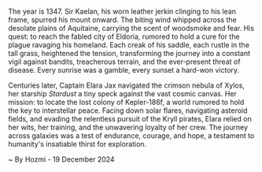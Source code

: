 
The year is 1347.  Sir Kaelan, his worn leather jerkin clinging to his lean frame, spurred his mount onward.  The biting wind whipped across the desolate plains of Aquitaine, carrying the scent of woodsmoke and fear. His quest: to reach the fabled city of Eldoria, rumored to hold a cure for the plague ravaging his homeland.  Each creak of his saddle, each rustle in the tall grass, heightened the tension, transforming the journey into a constant vigil against bandits, treacherous terrain, and the ever-present threat of disease.  Every sunrise was a gamble, every sunset a hard-won victory.

Centuries later, Captain Elara Jax navigated the crimson nebula of Xylos, her starship *Stardust* a tiny speck against the vast cosmic canvas.  Her mission: to locate the lost colony of Kepler-186f, a world rumored to hold the key to interstellar peace.  Facing down solar flares, navigating asteroid fields, and evading the relentless pursuit of the Kryll pirates, Elara relied on her wits, her training, and the unwavering loyalty of her crew.  The journey across galaxies was a test of endurance, courage, and hope, a testament to humanity's insatiable thirst for exploration.

~ By Hozmi - 19 December 2024
